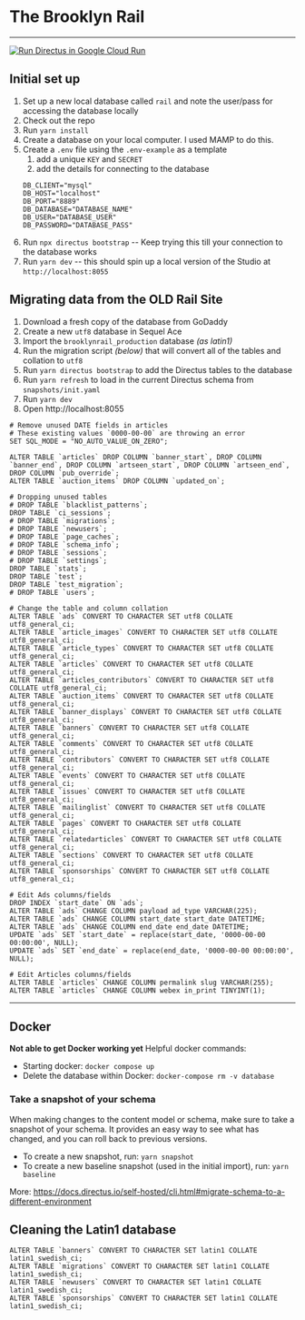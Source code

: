 # The Brooklyn Rail

---

[![Run Directus in Google Cloud Run](https://deploy.cloud.run/button.svg)](https://deploy.cloud.run/)

## Initial set up
1. Set up a new local database called `rail` and note the user/pass for accessing the database locally
2. Check out the repo
3. Run `yarn install`
4. Create a database on your local computer. I used MAMP to do this.
5. Create a `.env` file using the `.env-example` as a template
   1. add a unique `KEY` and `SECRET`
   2. add the details for connecting to the database 
   ```
   DB_CLIENT="mysql"
   DB_HOST="localhost"
   DB_PORT="8889"
   DB_DATABASE="DATABASE_NAME"
   DB_USER="DATABASE_USER"
   DB_PASSWORD="DATABASE_PASS"
   ```
6. Run `npx directus bootstrap` -- Keep trying this till your connection to the database works
7. Run `yarn dev` -- this should spin up a local version of the Studio at `http://localhost:8055`


## Migrating data from the OLD Rail Site

1. Download a fresh copy of the database from GoDaddy
2. Create a new `utf8` database in Sequel Ace
3. Import the `brooklynrail_production` database _(as latin1)_
4. Run the migration script _(below)_ that will convert all of the tables and collation to `utf8`
5. Run `yarn directus bootstrap` to add the Directus tables to the database
6. Run `yarn refresh` to load in the current Directus schema from `snapshots/init.yaml`
7. Run `yarn dev`
8. Open http://localhost:8055


```
# Remove unused DATE fields in articles
# These existing values `0000-00-00` are throwing an error
SET SQL_MODE = "NO_AUTO_VALUE_ON_ZERO";

ALTER TABLE `articles` DROP COLUMN `banner_start`, DROP COLUMN `banner_end`, DROP COLUMN `artseen_start`, DROP COLUMN `artseen_end`, DROP COLUMN `pub_override`;
ALTER TABLE `auction_items` DROP COLUMN `updated_on`;

# Dropping unused tables
# DROP TABLE `blacklist_patterns`;
DROP TABLE `ci_sessions`;
# DROP TABLE `migrations`;
# DROP TABLE `newusers`;
# DROP TABLE `page_caches`;
# DROP TABLE `schema_info`;
# DROP TABLE `sessions`;
# DROP TABLE `settings`;
DROP TABLE `stats`;
DROP TABLE `test`;
DROP TABLE `test_migration`;
# DROP TABLE `users`;

# Change the table and column collation
ALTER TABLE `ads` CONVERT TO CHARACTER SET utf8 COLLATE utf8_general_ci;
ALTER TABLE `article_images` CONVERT TO CHARACTER SET utf8 COLLATE utf8_general_ci;
ALTER TABLE `article_types` CONVERT TO CHARACTER SET utf8 COLLATE utf8_general_ci;
ALTER TABLE `articles` CONVERT TO CHARACTER SET utf8 COLLATE utf8_general_ci;
ALTER TABLE `articles_contributors` CONVERT TO CHARACTER SET utf8 COLLATE utf8_general_ci;
ALTER TABLE `auction_items` CONVERT TO CHARACTER SET utf8 COLLATE utf8_general_ci;
ALTER TABLE `banner_displays` CONVERT TO CHARACTER SET utf8 COLLATE utf8_general_ci;
ALTER TABLE `banners` CONVERT TO CHARACTER SET utf8 COLLATE utf8_general_ci;
ALTER TABLE `comments` CONVERT TO CHARACTER SET utf8 COLLATE utf8_general_ci;
ALTER TABLE `contributors` CONVERT TO CHARACTER SET utf8 COLLATE utf8_general_ci;
ALTER TABLE `events` CONVERT TO CHARACTER SET utf8 COLLATE utf8_general_ci;
ALTER TABLE `issues` CONVERT TO CHARACTER SET utf8 COLLATE utf8_general_ci;
ALTER TABLE `mailinglist` CONVERT TO CHARACTER SET utf8 COLLATE utf8_general_ci;
ALTER TABLE `pages` CONVERT TO CHARACTER SET utf8 COLLATE utf8_general_ci;
ALTER TABLE `relatedarticles` CONVERT TO CHARACTER SET utf8 COLLATE utf8_general_ci;
ALTER TABLE `sections` CONVERT TO CHARACTER SET utf8 COLLATE utf8_general_ci;
ALTER TABLE `sponsorships` CONVERT TO CHARACTER SET utf8 COLLATE utf8_general_ci;

# Edit Ads columns/fields
DROP INDEX `start_date` ON `ads`;
ALTER TABLE `ads` CHANGE COLUMN payload ad_type VARCHAR(225);
ALTER TABLE `ads` CHANGE COLUMN start_date start_date DATETIME;
ALTER TABLE `ads` CHANGE COLUMN end_date end_date DATETIME;
UPDATE `ads` SET `start_date` = replace(start_date, '0000-00-00 00:00:00', NULL);
UPDATE `ads` SET `end_date` = replace(end_date, '0000-00-00 00:00:00', NULL);

# Edit Articles columns/fields
ALTER TABLE `articles` CHANGE COLUMN permalink slug VARCHAR(255);
ALTER TABLE `articles` CHANGE COLUMN webex in_print TINYINT(1);
```


---

## Docker
**Not able to get Docker working yet**
Helpful docker commands:
- Starting docker: `docker compose up`
- Delete the database within Docker: `docker-compose rm -v database`


### Take a snapshot of your schema
When making changes to the content model or schema, make sure to take a snapshot of your schema. It provides an easy way to see what has changed, and you can roll back to previous versions.

- To create a new snapshot, run: `yarn snapshot`
- To create a new baseline snapshot (used in the initial import), run: `yarn baseline`

More: https://docs.directus.io/self-hosted/cli.html#migrate-schema-to-a-different-environment



## Cleaning the Latin1 database
```
ALTER TABLE `banners` CONVERT TO CHARACTER SET latin1 COLLATE latin1_swedish_ci;
ALTER TABLE `migrations` CONVERT TO CHARACTER SET latin1 COLLATE latin1_swedish_ci;
ALTER TABLE `newusers` CONVERT TO CHARACTER SET latin1 COLLATE latin1_swedish_ci;
ALTER TABLE `sponsorships` CONVERT TO CHARACTER SET latin1 COLLATE latin1_swedish_ci;
```
